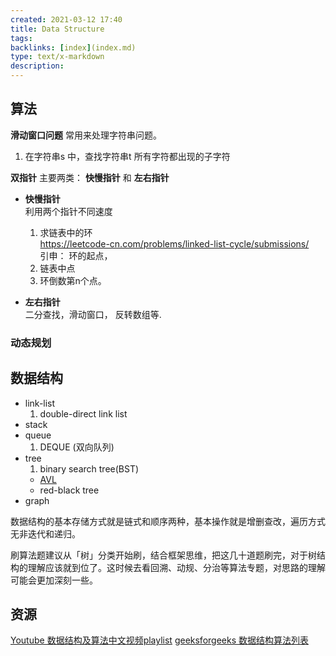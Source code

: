 ```yaml
---
created: 2021-03-12 17:40
title: Data Structure
tags:
backlinks: [index](index.md)
type: text/x-markdown
description: 
---
```


## 算法
**滑动窗口问题**
 常用来处理字符串问题。
 1. 在字符串s 中，查找字符串t 所有字符都出现的子字符
 
**双指针**
 主要两类： **快慢指针** 和 **左右指针** 
 * **快慢指针**  
   利用两个指针不同速度
   1. 求链表中的环  
	  https://leetcode-cn.com/problems/linked-list-cycle/submissions/  
	  引申： 环的起点，
   2. 链表中点
   3. 环倒数第n个点。
 
 * **左右指针**  
   二分查找，滑动窗口， 反转数组等.
 
### 动态规划

## 数据结构
* link-list
  1. double-direct link list
* stack
* queue
  1. DEQUE (双向队列)
* tree
  1. binary search tree(BST)
    - [AVL](AVL)
    - red-black tree
* graph

数据结构的基本存储方式就是链式和顺序两种，基本操作就是增删查改，遍历方式无非迭代和递归。

刷算法题建议从「树」分类开始刷，结合框架思维，把这几十道题刷完，对于树结构的理解应该就到位了。这时候去看回溯、动规、分治等算法专题，对思路的理解可能会更加深刻一些。

## 资源
  [Youtube 数据结构及算法中文视频playlist](https://www.youtube.com/playlist?list=PLoZQ0sz6CBHH_DngliTZAhHxamus0gofC)
  [geeksforgeeks 数据结构算法列表](https://www.geeksforgeeks.org/data-structures/)
